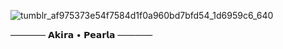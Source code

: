 ![tumblr_af975373e54f7584d1f0a960bd7bfd54_1d6959c6_640](https://github.com/user-attachments/assets/2ef1bc66-9e8b-463f-b1fe-816f36b74965)

———— 𝗔𝗸𝗶𝗿𝗮 • 𝗣𝗲𝗮𝗿𝗹𝗮 ————